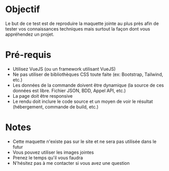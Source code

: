 # Objectif

Le but de ce test est de reproduire la maquette jointe au plus près afin de tester vos connaissances techniques mais surtout la façon dont vous appréhendez un projet.

# Pré-requis

- Utilisez VueJS (ou un framework utilisant VueJS)
- Ne pas utiliser de bibliothèques CSS toute faite (ex: Bootstrap, Tailwind, etc.)
- Les données de la commande doivent être dynamique (la source de ces données est libre. Fichier JSON, BDD, Appel API, etc.)
- La page doit être responsive
- Le rendu doit inclure le code source et un moyen de voir le résultat (hébergement, commande de build, etc.)

# Notes

- Cette maquette n'existe pas sur le site et ne sera pas utilisée dans le futur
- Vous pouvez utiliser les images jointes
- Prenez le temps qu'il vous faudra
- N'hésitez pas à me contacter si vous avez une question
